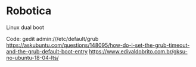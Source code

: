 # Robotica
Linux dual boot

Code: gedit admin:///etc/default/grub
https://askubuntu.com/questions/148095/how-do-i-set-the-grub-timeout-and-the-grub-default-boot-entry
https://www.edivaldobrito.com.br/gksu-no-ubuntu-18-04-lts/
